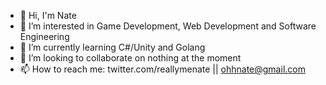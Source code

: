 - 👋 Hi, I'm Nate
- 👀 I’m interested in Game Development, Web Development and Software Engineering
- 🌱 I’m currently learning C#/Unity and Golang
- 💞️ I’m looking to collaborate on nothing at the moment
- 📫 How to reach me: twitter.com/reallymenate || ohhnate@gmail.com

<!---
ohhnate/ohhnate is a ✨ special ✨ repository because its `README.md` (this file) appears on your GitHub profile.
You can click the Preview link to take a look at your changes.
--->
